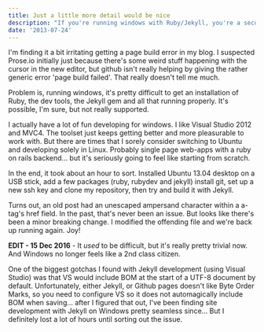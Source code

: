 ```yaml
---
title: Just a little more detail would be nice
description: "If you're running windows with Ruby/Jekyll, you're a second class citizen"
date: '2013-07-24'
---
```


I'm finding it a bit irritating getting a page build error in my blog. I suspected Prose.io initially just because there's some weird stuff happening with the cursor in the new editor, but github isn't really helping by giving the rather generic error 'page build failed'. That really doesn't tell me much.

Problem is, running windows, it's pretty difficult to get an installation of Ruby, the dev tools, the Jekyll gem and all that running properly. It's possible, I'm sure, but not really supported.

I actually have a lot of fun developing for windows. I like Visual Studio 2012 and MVC4. The toolset just keeps getting better and more pleasurable to work with. But there are times that I sorely consider switching to Ubuntu and developing solely in Linux. Probably single page web-apps with a ruby on rails backend... but it's seriously going to feel like starting from scratch.

In the end, it took about an hour to sort. Installed Ubuntu 13.04 desktop on a USB stick, add a few packages (ruby, rubydev and jekyll) install git, set up a new ssh key and clone my repository, then try and build it with Jekyll.

Turns out, an old post had an unescaped ampersand character within a a-tag's href field. In the past, that's never been an issue. But looks like there's been a minor breaking change. I modified the offending file and we're back up running again. Joy!

**EDIT - 15 Dec 2016** - It _used_ to be difficult, but it's really pretty trivial now. And Windows no longer feels like a 2nd class citizen.

One of the biggest gotchas I found with Jekyll development (using Visual Studio) was that VS would include BOM at the start of a UTF-8 document by default. Unfortunately, either Jekyll, or Github pages doesn't like Byte Order Marks, so you need to configure VS so it does not automagically include BOM when saving... after I figured that out, I've been finding site development with Jekyll on Windows pretty seamless since... But I definitely lost a lot of hours until sorting out the issue.